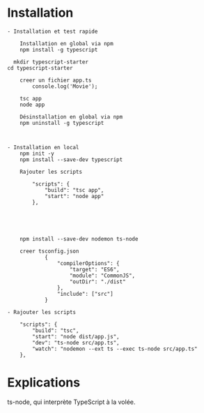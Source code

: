 # Installation


	- Installation et test rapide
	
		Installation en global via npm
		npm install -g typescript

	  mkdir typescript-starter
  	cd typescript-starter

		creer un fichier app.ts
			console.log('Movie');

		tsc app
		node app

		Désinstallation en global via npm
		npm uninstall -g typescript



	- Installation en local
		npm init -y
		npm install --save-dev typescript

		Rajouter les scripts		

			"scripts": {
				"build": "tsc app",
				"start": "node app"
			},





		npm install --save-dev nodemon ts-node

		creer tsconfig.json
				{
					"compilerOptions": {
						"target": "ES6",
						"module": "CommonJS",
						"outDir": "./dist"
					},
					"include": ["src"]
				}

	- Rajouter les scripts

		"scripts": {
			"build": "tsc",
			"start": "node dist/app.js",
			"dev": "ts-node src/app.ts",
			"watch": "nodemon --ext ts --exec ts-node src/app.ts"    
		},

# Explications

  ts-node, qui interprète TypeScript à la volée.